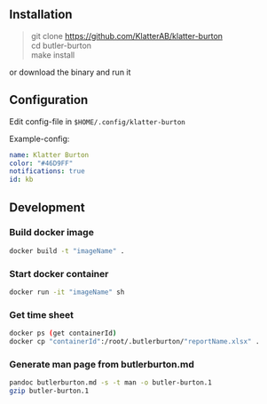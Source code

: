## Installation

> git clone https://github.com/KlatterAB/klatter-burton <br>
> cd butler-burton <br>
> make install

or download the binary and run it

## Configuration

Edit config-file in `$HOME/.config/klatter-burton`

Example-config:

```yaml
name: Klatter Burton
color: "#46D9FF"
notifications: true
id: kb
```

## Development

### Build docker image

```sh
docker build -t "imageName" .
```

### Start docker container

```sh
docker run -it "imageName" sh
```

### Get time sheet

```sh
docker ps (get containerId)
docker cp "containerId":/root/.butlerburton/"reportName.xlsx" .
```

### Generate man page from butlerburton.md

```sh
pandoc butlerburton.md -s -t man -o butler-burton.1
gzip butler-burton.1
```
